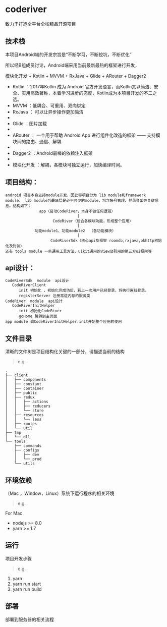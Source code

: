 # coderiver

致力于打造全平台全栈精品开源项目

## 技术栈

本项目Android端的开发宗旨是“不断学习，不断挖坑，不断优化”

所以经B组成员讨论，Android端采用当前最新最热的框架进行开发，

模块化开发 + Kotlin + MVVM + RxJava + Glide + ARouter + Dagger2

<ul>
  <li>
Kotlin ：2017年Kotlin 成为 Android 官方开发语言，而Kotlin又以简洁、安全、实用高效著称，本着学习进步的态度，Kotlin成为本项目开发的不二之选。
  </li>
  <li>
MVVM ：低耦合、可重用、双向绑定
  </li>    
  <li>
RxJava ： 可以让异步操作更加简洁
  <li>
  <li>
Glide ：图片加载
  <li>
  <li>
ARouter ： 一个用于帮助 Android App 进行组件化改造的框架 —— 支持模块间的路由、通信、解耦
  <li>
  <li>
Dagger2 ：Android最棒的依赖注入框架
  <li>
  <li>
模块化开发 ：解耦，各模块可独立运行，加快编译时间。
  </li>
</ul>


## 项目结构：

```
android 项目本身支持module开发，因此将项目分为 lib module和framework module。 lib module为最底层是必不可少的module，包含帐号管理、登录登出等关键信息。结构如下：
               app（启动CodeRiver，本身不做任何逻辑）
                                |
                     CodeRiver（组合各模块功能，形成整个应用）
                                |
             功能module1、功能module2  （各功能模块） 
                                |
                    CodeRiverSdk（核心api及框架 roomdb,rxjava,okhttp初始化及封装）
还有 tools module 一些通用工具方法，uikit通用的View及引用的第三方ui框架等
```

## api设计：
```
CodeRiverSdk  module  api设计
   CodeRiverClient 
      init 初始化 ，初始化完成功后，若上一次用户已经登录，将执行离线登录。
      registerServer 注册常驻内存的服务类
CodeRiver  module  api设计
   CodeRiverInitHelper
      init 初始化CodeRiver
      goHome 跳转到主页面
app module 调CodeRiverInitHelper.init开始整个应用的使用

```
## 文件目录

清晰的文件树是项目结构化关键的一部分，请描述当前的结构

> e.g.

```
.
├── client
│   ├── components
│   ├── constant
│   ├── container
│   ├── public
│   ├── redux
│   │   ├── actions
│   │   ├── reducers
│   │   └── store
│   ├── resources
│   │   └── less
│   ├── routes
│   └── util
├── tmp
│   └── dll
└── tools
    ├── commands
    ├── configs
    │   ├── dev
    │   └── prod
    └── utils
```

## 环境依赖

（Mac ，Window，Linux）系统下运行程序的相关环境

> e.g.

For Mac

- nodejs >= 8.0
- yarn >= 1.7

## 运行

项目开发步骤

> e.g.

1. yarn
2. yarn run start
3. yarn run build

## 部署

部署到服务器的相关流程

[^notice]: 此文档为项目主要内容，每个小组根据自己情况完善`README`
